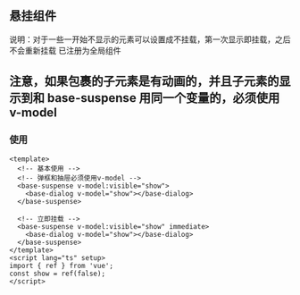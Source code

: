 ## 悬挂组件

说明：对于一些一开始不显示的元素可以设置成不挂载，第一次显示即挂载，之后不会重新挂载
已注册为全局组件

## 注意，如果包裹的子元素是有动画的，并且子元素的显示到和 base-suspense 用同一个变量的，必须使用 v-model

### 使用

```vue
<template>
  <!-- 基本使用 -->
  <!-- 弹框和抽屉必须使用v-model -->
  <base-suspense v-model:visible="show">
    <base-dialog v-model="show"></base-dialog>
  </base-suspense>

  <!-- 立即挂载 -->
  <base-suspense v-model:visible="show" immediate>
    <base-dialog v-model="show"></base-dialog>
  </base-suspense>
</template>
<script lang="ts" setup>
import { ref } from 'vue';
const show = ref(false);
</script>
```
